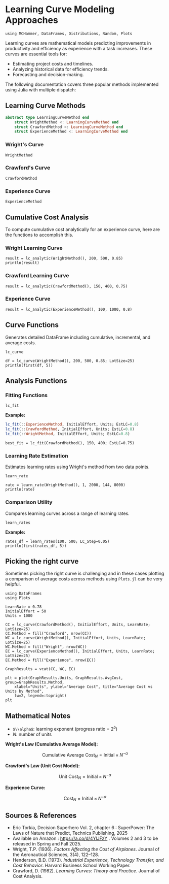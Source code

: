 # Learning Curve Modeling Approaches

```@setup LCs
using MCHammer, DataFrames, Distributions, Random, Plots
```

Learning curves are mathematical models predicting improvements in productivity and efficiency as experience with a task increases. These curves are essential tools for:

- Estimating project costs and timelines.
- Analyzing historical data for efficiency trends.
- Forecasting and decision-making.

The following documentation covers three popular methods implemented using Julia with multiple dispatch:

## Learning Curve Methods

```julia
abstract type LearningCurveMethod end
    struct WrightMethod <: LearningCurveMethod end
    struct CrawfordMethod <: LearningCurveMethod end
    struct ExperienceMethod <: LearningCurveMethod end
```

### Wright's Curve

```@docs
WrightMethod 
```

### Crawford's Curve

```@docs
CrawfordMethod 
```

### Experience Curve

```@docs
ExperienceMethod
```

## Cumulative Cost Analysis

To compute cumulative cost analytically for an experience curve, here are the functions to accomplish this.

### Wright Learning Curve

```@example LCs
result = lc_analytic(WrightMethod(), 200, 500, 0.85)
println(result)
```

### Crawford Learning Curve

```@example LCs
result = lc_analytic(CrawfordMethod(), 150, 400, 0.75)
```

### Experience Curve

```@example LCs
result = lc_analytic(ExperienceMethod(), 100, 1000, 0.8)
```

## Curve Functions

Generates detailed DataFrame including cumulative, incremental, and average costs.

```@docs 
lc_curve
```

```@example LCs
df = lc_curve(WrightMethod(), 200, 500, 0.85; LotSize=25)
println(first(df, 5))
```

## Analysis Functions

### Fitting Functions

```@docs
lc_fit
```

**Example:**
```julia
lc_fit(::ExperienceMethod, InitialEffort, Units; EstLC=0.8)
lc_fit(::CrawfordMethod, InitialEffort, Units; EstLC=0.8)
lc_fit(::WrightMethod, InitialEffort, Units; EstLC=0.8)
```

```@example LCs
best_fit = lc_fit(CrawfordMethod(), 150, 400; EstLC=0.75)
```

### Learning Rate Estimation

Estimates learning rates using Wright's method from two data points.

```@docs
learn_rate
```

```@example LCs
rate = learn_rate(WrightMethod(), 1, 2000, 144, 8000)
println(rate)
```

### Comparison Utility

Compares learning curves across a range of learning rates.

```@docs
learn_rates
```

**Example:**
```@example LCs
rates_df = learn_rates(100, 500; LC_Step=0.05)
println(first(rates_df, 5))
```

## Picking the right curve

Sometimes picking the right curve is challenging and in these cases plotting a comparison of average costs across methods using `Plots.jl` can be very helpful.

```@example LCs
using DataFrames
using Plots

LearnRate = 0.78
InitialEffort = 50
Units = 1000

CC = lc_curve(CrawfordMethod(), InitialEffort, Units, LearnRate; LotSize=25)
CC.Method = fill("Crawford", nrow(CC))
WC = lc_curve(WrightMethod(), InitialEffort, Units, LearnRate; LotSize=25)
WC.Method = fill("Wright", nrow(WC))
EC = lc_curve(ExperienceMethod(), InitialEffort, Units, LearnRate; LotSize=25)
EC.Method = fill("Experience", nrow(EC))

GraphResults = vcat(CC, WC, EC)

plt = plot(GraphResults.Units, GraphResults.AvgCost, group=GraphResults.Method,
    xlabel="Units", ylabel="Average Cost", title="Average Cost vs Units by Method",
    lw=2, legend=:topright)
plt
```

## Mathematical Notes

- `$\\alpha$`: learning exponent (progress ratio = $2^b$)
- $N$: number of units

**Wright's Law (Cumulative Average Model):**

```math
\text{Cumulative Average Cost}_N = \text{Initial} \times N^{-\alpha}
```

**Crawford's Law (Unit Cost Model):**

```math
\text{Unit Cost}_N = \text{Initial} \times N^{-\alpha}
```

**Experience Curve:**

```math
\text{Cost}_N = \text{Initial} \times N^{-\alpha}
```

## Sources & References

- Eric Torkia, Decision Superhero Vol. 2, chapter 6 : SuperPower: The Laws of Nature that Predict, Technics Publishing, 2025
- Available on Amazon : https://a.co/d/4YlJFzY . Volumes 2 and 3 to be released in Spring and Fall 2025.
- Wright, T.P. (1936). *Factors Affecting the Cost of Airplanes*. Journal of the Aeronautical Sciences, 3(4), 122–128.
- Henderson, B.D. (1973). *Industrial Experience, Technology Transfer, and Cost Behavior*. Harvard Business School Working Paper.
- Crawford, D. (1982). *Learning Curves: Theory and Practice*. Journal of Cost Analysis.
